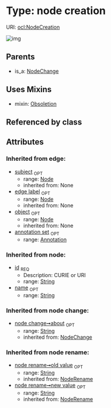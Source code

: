 
# Type: node creation




URI: [ocl:NodeCreation](http://w3id.org/oclNodeCreation)


![img](http://yuml.me/diagram/nofunky;dir:TB/class/[Annotation]<annotation%20set%200..1-++[NodeCreation&#124;id:string;name:string%20%3F;about(i):string%20%3F;old_value(i):string%20%3F;new_value(i):string%20%3F],%20[NodeCreation]uses%20-.->[Obsoletion],%20[NodeChange]^-[NodeCreation])

## Parents

 *  is_a: [NodeChange](NodeChange.md)

## Uses Mixins

 *  mixin: [Obsoletion](Obsoletion.md)

## Referenced by class


## Attributes


### Inherited from edge:

 * [subject](subject.md)  <sub>OPT</sub>
    * range: [Node](Node.md)
    * inherited from: None
 * [edge label](edge_label.md)  <sub>OPT</sub>
    * range: [Node](Node.md)
    * inherited from: None
 * [object](object.md)  <sub>OPT</sub>
    * range: [Node](Node.md)
    * inherited from: None
 * [annotation set](annotation_set.md)  <sub>OPT</sub>
    * range: [Annotation](Annotation.md)

### Inherited from node:

 * [id](id.md)  <sub>REQ</sub>
    * Description: CURIE or URI
    * range: [String](types/String.md)
 * [name](name.md)  <sub>OPT</sub>
    * range: [String](types/String.md)

### Inherited from node change:

 * [node change➞about](node_change_about.md)  <sub>OPT</sub>
    * range: [String](types/String.md)
    * inherited from: [NodeChange](NodeChange.md)

### Inherited from node rename:

 * [node rename➞old value](node_rename_old_value.md)  <sub>OPT</sub>
    * range: [String](types/String.md)
    * inherited from: [NodeRename](NodeRename.md)
 * [node rename➞new value](node_rename_new_value.md)  <sub>OPT</sub>
    * range: [String](types/String.md)
    * inherited from: [NodeRename](NodeRename.md)
